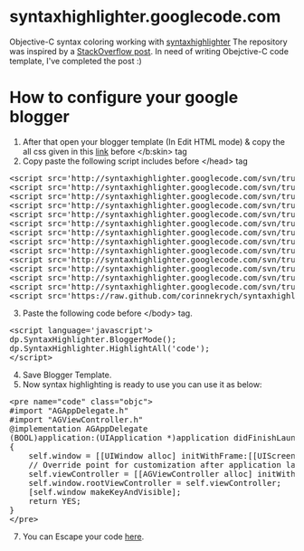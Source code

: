 syntaxhighlighter.googlecode.com
================================

Objective-C syntax coloring working with [syntaxhighlighter](https://code.google.com/p/syntaxhighlighter/)
The repository was inspired by a [StackOverflow post](http://stackoverflow.com/questions/10335463/how-to-setup-syntax-highlighter-on-blogger). In need of writing Obejctive-C code template, I've completed the post :)


How to configure your google blogger
====================================

1. After that open your blogger template (In Edit HTML mode) & copy the all css given in this [link](https://raw.github.com/corinnekrych/syntaxhighlighter.googlecode.com/master/css/syntaxhighlighter.css) before &lt;/b:skin&gt; tag
2. Copy paste the following script includes before &lt;/head&gt; tag
<pre>
&lt;script src='http://syntaxhighlighter.googlecode.com/svn/trunk/Scripts/shCore.js' type='text/javascript'&gt;&lt;/script&gt;
&lt;script src='http://syntaxhighlighter.googlecode.com/svn/trunk/Scripts/shBrushCpp.js' type='text/javascript'&gt;&lt;/script&gt;
&lt;script src='http://syntaxhighlighter.googlecode.com/svn/trunk/Scripts/shBrushCSharp.js' type='text/javascript'&gt;&lt;/script&gt;
&lt;script src='http://syntaxhighlighter.googlecode.com/svn/trunk/Scripts/shBrushCss.js' type='text/javascript'&gt;&lt;/script&gt;
&lt;script src='http://syntaxhighlighter.googlecode.com/svn/trunk/Scripts/shBrushDelphi.js' type='text/javascript'&gt;&lt;/script&gt;
&lt;script src='http://syntaxhighlighter.googlecode.com/svn/trunk/Scripts/shBrushJava.js' type='text/javascript'&gt;&lt;/script&gt;
&lt;script src='http://syntaxhighlighter.googlecode.com/svn/trunk/Scripts/shBrushJScript.js' type='text/javascript'&gt;&lt;/script&gt;
&lt;script src='http://syntaxhighlighter.googlecode.com/svn/trunk/Scripts/shBrushPhp.js' type='text/javascript'&gt;&lt;/script&gt;
&lt;script src='http://syntaxhighlighter.googlecode.com/svn/trunk/Scripts/shBrushPython.js' type='text/javascript'&gt;&lt;/script&gt;
&lt;script src='http://syntaxhighlighter.googlecode.com/svn/trunk/Scripts/shBrushRuby.js' type='text/javascript'&gt;&lt;/script&gt;
&lt;script src='http://syntaxhighlighter.googlecode.com/svn/trunk/Scripts/shBrushSql.js' type='text/javascript'&gt;&lt;/script&gt;
&lt;script src='http://syntaxhighlighter.googlecode.com/svn/trunk/Scripts/shBrushVb.js' type='text/javascript'&gt;&lt;/script&gt;
&lt;script src='http://syntaxhighlighter.googlecode.com/svn/trunk/Scripts/shBrushXml.js' type='text/javascript'&gt;&lt;/script&gt;
&lt;script src='https://raw.github.com/corinnekrych/syntaxhighlighter.googlecode.com/master/scripts/shBrushObjc.js' type='text/javascript'/&gt;
</pre>
3. Paste the following code before &lt;/body&gt; tag.
<pre>
&lt;script language='javascript'&gt;
dp.SyntaxHighlighter.BloggerMode();
dp.SyntaxHighlighter.HighlightAll('code');
&lt;/script&gt;
</pre>
4. Save Blogger Template.
5. Now syntax highlighting is ready to use you can use it as below:
<pre>
&lt;pre name=&quot;code&quot; class=&quot;objc&quot;&gt;
#import &quot;AGAppDelegate.h&quot;
#import &quot;AGViewController.h&quot;
@implementation AGAppDelegate
(BOOL)application:(UIApplication *)application didFinishLaunchingWithOptions:(NSDictionary *)launchOptions
{
    self.window = [[UIWindow alloc] initWithFrame:[[UIScreen mainScreen] bounds]];
    // Override point for customization after application launch.
    self.viewController = [[AGViewController alloc] initWithNibName:@&quot;AGViewController&quot; bundle:nil];
    self.window.rootViewController = self.viewController;
    [self.window makeKeyAndVisible];
    return YES;
}
&lt;/pre&gt;
</pre>
7. You can Escape your code [here](http://accessify.com/tools-and-wizards/developer-tools/quick-escape/default.php).
